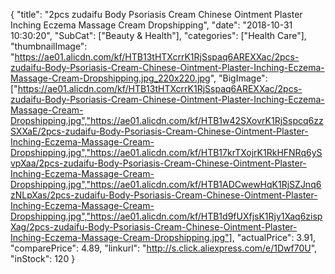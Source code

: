 {
	"title": "2pcs zudaifu Body Psoriasis Cream Chinese Ointment Plaster Inching Eczema Massage Cream Dropshipping",
	"date": "2018-10-31 10:30:20",
	"SubCat": ["Beauty & Health"],
	"categories": ["Health Care"],
	"thumbnailImage": "https://ae01.alicdn.com/kf/HTB13tHTXcrrK1RjSspaq6AREXXac/2pcs-zudaifu-Body-Psoriasis-Cream-Chinese-Ointment-Plaster-Inching-Eczema-Massage-Cream-Dropshipping.jpg_220x220.jpg",
	"BigImage": ["https://ae01.alicdn.com/kf/HTB13tHTXcrrK1RjSspaq6AREXXac/2pcs-zudaifu-Body-Psoriasis-Cream-Chinese-Ointment-Plaster-Inching-Eczema-Massage-Cream-Dropshipping.jpg","https://ae01.alicdn.com/kf/HTB1w42SXovrK1RjSspcq6zzSXXaE/2pcs-zudaifu-Body-Psoriasis-Cream-Chinese-Ointment-Plaster-Inching-Eczema-Massage-Cream-Dropshipping.jpg","https://ae01.alicdn.com/kf/HTB17krTXojrK1RkHFNRq6ySvpXaa/2pcs-zudaifu-Body-Psoriasis-Cream-Chinese-Ointment-Plaster-Inching-Eczema-Massage-Cream-Dropshipping.jpg","https://ae01.alicdn.com/kf/HTB1ADCwewHqK1RjSZJnq6zNLpXas/2pcs-zudaifu-Body-Psoriasis-Cream-Chinese-Ointment-Plaster-Inching-Eczema-Massage-Cream-Dropshipping.jpg","https://ae01.alicdn.com/kf/HTB1d9fUXfjsK1Rjy1Xaq6zispXag/2pcs-zudaifu-Body-Psoriasis-Cream-Chinese-Ointment-Plaster-Inching-Eczema-Massage-Cream-Dropshipping.jpg"],
	"actualPrice": 3.91,
	"comparePrice": 4.89,
	"linkurl": "http://s.click.aliexpress.com/e/1Dwf70U",
	"inStock": 120
}
